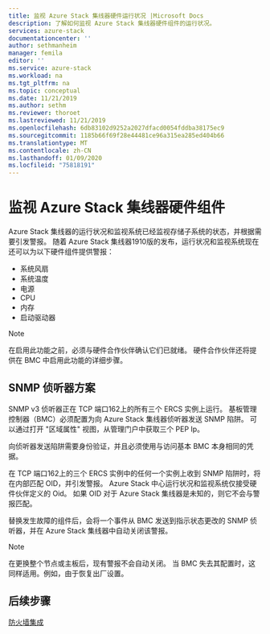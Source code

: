 ```yaml
---
title: 监视 Azure Stack 集线器硬件运行状况 |Microsoft Docs
description: 了解如何监视 Azure Stack 集线器硬件组件的运行状况。
services: azure-stack
documentationcenter: ''
author: sethmanheim
manager: femila
editor: ''
ms.service: azure-stack
ms.workload: na
ms.tgt_pltfrm: na
ms.topic: conceptual
ms.date: 11/21/2019
ms.author: sethm
ms.reviewer: thoroet
ms.lastreviewed: 11/21/2019
ms.openlocfilehash: 6db83102d9252a2027dfacd0054fddba38175ec9
ms.sourcegitcommit: 1185b66f69f28e44481ce96a315ea285ed404b66
ms.translationtype: MT
ms.contentlocale: zh-CN
ms.lasthandoff: 01/09/2020
ms.locfileid: "75818191"
---
```

# <a name="monitor-azure-stack-hub-hardware-components"></a>监视 Azure Stack 集线器硬件组件

Azure Stack 集线器的运行状况和监视系统已经监视存储子系统的状态，并根据需要引发警报。 随着 Azure Stack 集线器1910版的发布，运行状况和监视系统现在还可以为以下硬件组件提供警报：

- 系统风扇
- 系统温度
- 电源
- CPU
- 内存
- 启动驱动器

> [!NOTE]
> 在启用此功能之前，必须与硬件合作伙伴确认它们已就绪。 硬件合作伙伴还将提供在 BMC 中启用此功能的详细步骤。

## <a name="snmp-listener-scenario"></a>SNMP 侦听器方案

SNMP v3 侦听器正在 TCP 端口162上的所有三个 ERCS 实例上运行。 基板管理控制器（BMC）必须配置为向 Azure Stack 集线器侦听器发送 SNMP 陷阱。 可以通过打开 "区域属性" 视图，从管理门户中获取三个 PEP Ip。

向侦听器发送陷阱需要身份验证，并且必须使用与访问基本 BMC 本身相同的凭据。

在 TCP 端口162上的三个 ERCS 实例中的任何一个实例上收到 SNMP 陷阱时，将在内部匹配 OID，并引发警报。 Azure Stack 中心运行状况和监视系统仅接受硬件伙伴定义的 Oid。 如果 OID 对于 Azure Stack 集线器是未知的，则它不会与警报匹配。

替换发生故障的组件后，会将一个事件从 BMC 发送到指示状态更改的 SNMP 侦听器，并在 Azure Stack 集线器中自动关闭该警报。

> [!NOTE]
> 在更换整个节点或主板后，现有警报不会自动关闭。 当 BMC 失去其配置时，这同样适用。例如，由于恢复出厂设置。

## <a name="next-steps"></a>后续步骤

[防火墙集成](azure-stack-firewall.md)
